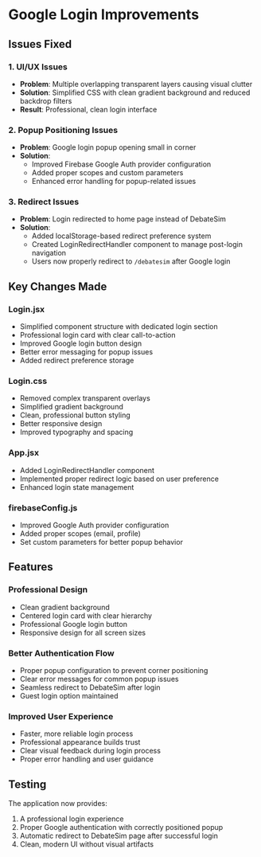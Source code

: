 # Google Login Improvements

## Issues Fixed

### 1. UI/UX Issues
- **Problem**: Multiple overlapping transparent layers causing visual clutter
- **Solution**: Simplified CSS with clean gradient background and reduced backdrop filters
- **Result**: Professional, clean login interface

### 2. Popup Positioning Issues
- **Problem**: Google login popup opening small in corner
- **Solution**: 
  - Improved Firebase Google Auth provider configuration
  - Added proper scopes and custom parameters
  - Enhanced error handling for popup-related issues

### 3. Redirect Issues
- **Problem**: Login redirected to home page instead of DebateSim
- **Solution**: 
  - Added localStorage-based redirect preference system
  - Created LoginRedirectHandler component to manage post-login navigation
  - Users now properly redirect to `/debatesim` after Google login

## Key Changes Made

### Login.jsx
- Simplified component structure with dedicated login section
- Professional login card with clear call-to-action
- Improved Google login button design
- Better error messaging for popup issues
- Added redirect preference storage

### Login.css
- Removed complex transparent overlays
- Simplified gradient background
- Clean, professional button styling
- Better responsive design
- Improved typography and spacing

### App.jsx
- Added LoginRedirectHandler component
- Implemented proper redirect logic based on user preference
- Enhanced login state management

### firebaseConfig.js
- Improved Google Auth provider configuration
- Added proper scopes (email, profile)
- Set custom parameters for better popup behavior

## Features

### Professional Design
- Clean gradient background
- Centered login card with clear hierarchy
- Professional Google login button
- Responsive design for all screen sizes

### Better Authentication Flow
- Proper popup configuration to prevent corner positioning
- Clear error messages for common popup issues
- Seamless redirect to DebateSim after login
- Guest login option maintained

### Improved User Experience
- Faster, more reliable login process
- Professional appearance builds trust
- Clear visual feedback during login process
- Proper error handling and user guidance

## Testing

The application now provides:
1. A professional login experience
2. Proper Google authentication with correctly positioned popup
3. Automatic redirect to DebateSim page after successful login
4. Clean, modern UI without visual artifacts